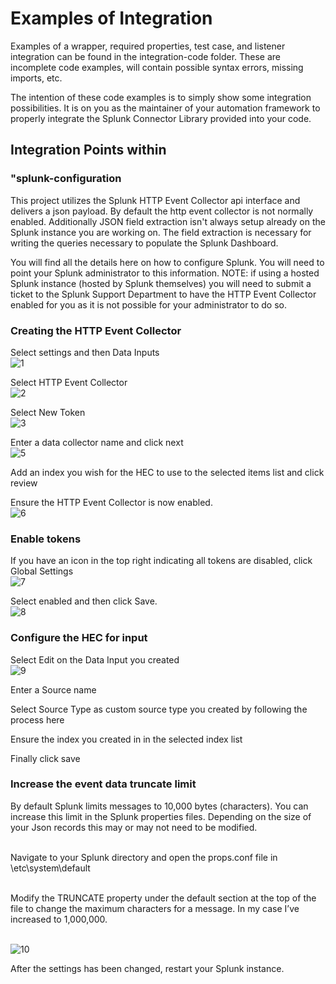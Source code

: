 <h1>Examples of Integration</h1>

Examples of a wrapper, required properties, test case, and listener integration can be found in the integration-code folder. These are incomplete code examples, will contain possible syntax errors, missing imports, etc.

The intention of these code examples is to simply show some integration possibilities. It is on you as the maintainer of your automation framework to properly integrate the Splunk Connector Library provided into your code.

<h2>Integration Points within <integration-examples> </h2>

<h3>"splunk-configuration</h1>
This project utilizes the Splunk HTTP Event Collector api interface and delivers a json payload.  By default the http event collector is not normally enabled.  Additionally JSON field extraction isn't always setup already on the Splunk instance you are working on.  The field extraction is necessary for writing the queries necessary to populate the Splunk Dashboard.  

You will find all the details here on how to configure Splunk.  You will need to point your Splunk administrator to this information.  NOTE: if using a hosted Splunk instance (hosted by Splunk themselves) you will need to submit a ticket to the Splunk Support Department to have the HTTP Event Collector enabled for you as it is not possible for your administrator to do so.

<h3>Creating the HTTP Event Collector</h3>

Select settings and then Data Inputs  <br>
![1](https://github.com/undertow1984/SplunkAutomationFrameworkIntegration/assets/12835715/76c11179-231a-41fe-804d-44f0131229db)


Select HTTP Event Collector <br>
![2](https://github.com/undertow1984/SplunkAutomationFrameworkIntegration/assets/12835715/6ef12cac-5bd9-4ac6-94d4-688a769040f0)



Select New Token <br>
![3](https://github.com/undertow1984/SplunkAutomationFrameworkIntegration/assets/12835715/9af7512f-c808-471f-b418-579ad0ce7950)



Enter a data collector name and click next <br>
![5](https://github.com/undertow1984/SplunkAutomationFrameworkIntegration/assets/12835715/b0f151b6-db39-4efa-85cd-f71ca66a2887)


Add an index you wish for the HEC to use to the selected items list and click review <br>

Ensure the HTTP Event Collector is now enabled. <br>
![6](https://github.com/undertow1984/SplunkAutomationFrameworkIntegration/assets/12835715/8228d279-5d07-49ee-ba1e-6d6b20e0e2e0)

<h3>Enable tokens</h3>

If you have an icon in the top right indicating all tokens are disabled, click Global Settings <br>
![7](https://github.com/undertow1984/SplunkAutomationFrameworkIntegration/assets/12835715/17172362-43ce-4747-86ae-6dc52594814e)


Select enabled and then click Save. <br>
![8](https://github.com/undertow1984/SplunkAutomationFrameworkIntegration/assets/12835715/b3474508-10a5-4c79-947c-fe8d1d047a03)

<h3>Configure the HEC for input</h3>

Select Edit on the Data Input you created <br>
![9](https://github.com/undertow1984/SplunkAutomationFrameworkIntegration/assets/12835715/3c06dba1-6d4f-474f-baeb-ffa20b23471b)


Enter a Source name <br>


Select Source Type as custom source type you created by following the process here <br>

Ensure the index you created in in the selected index list <br>

Finally click save <br>

<h3>Increase the event data truncate limit</h3>

By default Splunk limits messages to 10,000 bytes (characters). You can increase this limit in the Splunk properties files. Depending on the size of your Json records this may or may not need to be modified. <br> <br>

Navigate to your Splunk directory and open the props.conf file in \etc\system\default <br> <br>

Modify the TRUNCATE property under the default section at the top of the file to change the maximum characters for a message. In my case I’ve increased to 1,000,000. <br> <br>

![10](https://github.com/undertow1984/SplunkAutomationFrameworkIntegration/assets/12835715/f53917d8-1e0f-4df6-b475-80f429251b4c)

After the settings has been changed, restart your Splunk instance.


